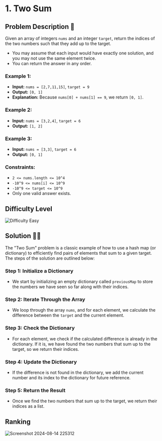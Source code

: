 # 1. Two Sum

## Problem Description 📄

Given an array of integers `nums` and an integer `target`, return the indices of the two numbers such that they add up to the target.

- You may assume that each input would have exactly one solution, and you may not use the same element twice.
- You can return the answer in any order.

### Example 1:
- **Input:** `nums = [2,7,11,15]`, `target = 9`
- **Output:** `[0, 1]`
- **Explanation:** Because `nums[0] + nums[1] == 9`, we return `[0, 1]`.

### Example 2:
- **Input:** `nums = [3,2,4]`, `target = 6`
- **Output:** `[1, 2]`

### Example 3:
- **Input:** `nums = [3,3]`, `target = 6`
- **Output:** `[0, 1]`

### Constraints:
- `2 <= nums.length <= 10^4`
- `-10^9 <= nums[i] <= 10^9`
- `-10^9 <= target <= 10^9`
- Only one valid answer exists.

## Difficulty Level
![Difficulty](https://via.placeholder.com/20/00FF00/000000?text=+) Easy

## Solution 🧑‍💻

The "Two Sum" problem is a classic example of how to use a hash map (or dictionary) to efficiently find pairs of elements that sum to a given target. The steps of the solution are outlined below:

### Step 1: Initialize a Dictionary
- We start by initializing an empty dictionary called `previousMap` to store the numbers we have seen so far along with their indices.

### Step 2: Iterate Through the Array
- We loop through the array `nums`, and for each element, we calculate the difference between the `target` and the current element.

### Step 3: Check the Dictionary
- For each element, we check if the calculated difference is already in the dictionary. If it is, we have found the two numbers that sum up to the target, so we return their indices.

### Step 4: Update the Dictionary
- If the difference is not found in the dictionary, we add the current number and its index to the dictionary for future reference.

### Step 5: Return the Result
- Once we find the two numbers that sum up to the target, we return their indices as a list.

## Ranking

![Screenshot 2024-08-14 225312](https://github.com/user-attachments/assets/6cace7f4-2839-468f-9614-8678f77c3394)
